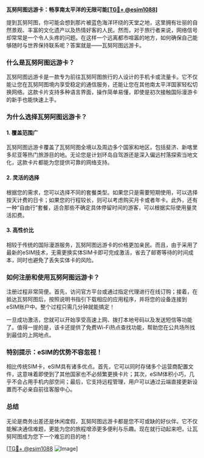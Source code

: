 **瓦努阿图远游卡：畅享南太平洋的无限可能[[TG💪+ @esim1088](https://t.me/s/esim1088)]**

提到瓦努阿图，你可能会想到那片被蓝色海洋环绕的天堂之地，这里拥有壮丽的自然景观、丰富的文化遗产以及热情好客的人民。然而，对于旅行者来说，网络信号却常常是一个令人头疼的问题。在这样一个远离都市喧嚣的地方，如何确保自己能够随时与世界保持联系呢？答案就是——瓦努阿图远游卡。

### **什么是瓦努阿图远游卡？**

瓦努阿图远游卡是一款专为前往瓦努阿图旅行的人设计的手机卡或流量卡。它不仅能让您在瓦努阿图境内享受稳定的通信服务，还能让您在其他南太平洋国家轻松切换网络。这款卡片支持多种语言界面，操作简单易懂，即使是初次接触国际漫游卡的新手也能快速上手。

### **为什么选择瓦努阿图远游卡？**

#### **1. 覆盖范围广**
瓦努阿图远游卡覆盖了瓦努阿图全境以及周边多个国家和地区，包括斐济、新喀里多尼亚等热门旅游目的地。无论您是计划环岛自驾游还是深入偏远村落探索当地文化，这款卡片都能为您提供可靠的网络支持。

#### **2. 灵活的选择**
根据您的需求，您可以选择不同的套餐类型。如果您只是需要短期使用，可以选择按天计费的日卡；如果您的行程较长，则可以考虑购买月卡或者年卡。此外，还有一种“自由行”套餐，适合那些不确定具体停留时间的游客，可以根据实际使用量灵活扣费。

#### **3. 高性价比**
相较于传统的国际漫游服务，瓦努阿图远游卡的价格更加亲民。而且，由于采用了最新的eSIM技术，无需更换实体SIM卡即可完成激活，省去了邮寄等待的时间成本，同时也避免了丢失实体卡的风险。

### **如何注册和使用瓦努阿图远游卡？**

注册过程非常简便。首先，访问官方平台或通过指定代理进行在线订购；接着，在抵达瓦努阿图后，按照说明书指引下载相应的应用程序，并将您的设备连接到eSIM账户中。整个过程只需几分钟就能搞定！

一旦成功激活，您就可以开始享受高速上网、拨打本地号码以及发送短信等功能了。值得一提的是，该卡还提供了免费Wi-Fi热点查找功能，帮助您在公共场所找到最佳的上网地点。

### **特别提示：eSIM的优势不容忽视！**

相比传统SIM卡，eSIM具有诸多优点。首先，它可以同时存储多个运营商配置文件，这意味着即使到了其他国家也不必频繁更换卡片；其次，eSIM体积小巧，几乎不会占用手机内部空间；最后，它支持远程管理，用户可以通过云端直接更新设置而不必亲自前往客服中心。

### **总结**

无论是商务出差还是休闲度假，瓦努阿图远游卡都是您不可或缺的好伙伴。它不仅能解决通信难题，更能为您的旅程增添更多便利与乐趣。现在就行动起来吧，让瓦努阿图成为您下一个难忘的目的地！

[[TG💪+ @esim1088](https://t.me/s/esim1088) ![Image](https://i.postimg.cc/4NQfJmqS/Snipaste-2025-05-13-00-14-12.png)]